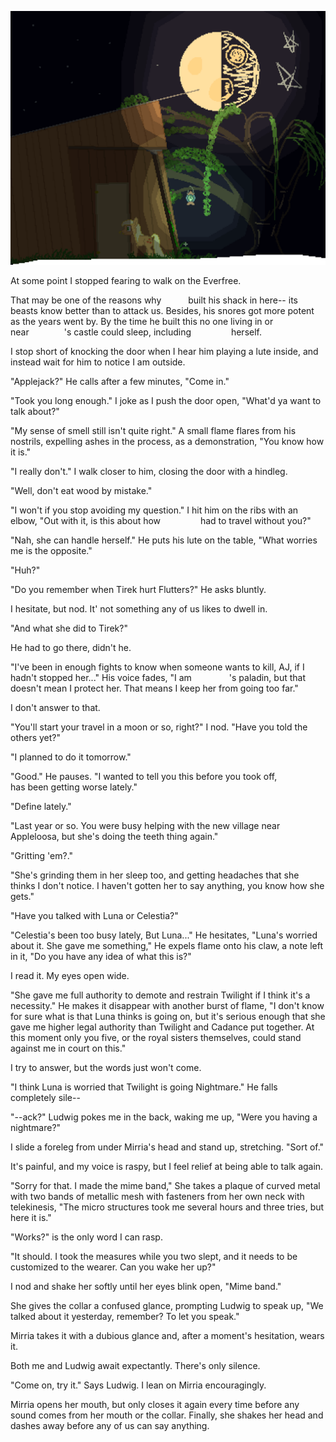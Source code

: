 ![](99Images/00.png)

At some point I stopped fearing to walk on the Everfree.

That may be one of the reasons why       built his shack in here-- its beasts know better than to attack us. Besides, his snores got more potent as the years went by. By the time he built this no one living in or near        's castle could sleep, including          herself.

I stop short of knocking the door when I hear him playing a lute inside, and instead wait for him to notice I am outside.

"Applejack?" He calls after a few minutes, "Come in."

"Took you long enough." I joke as I push the door open, "What'd ya want to talk about?"

"My sense of smell still isn't quite right." A small flame flares from his nostrils, expelling ashes in the process, as a demonstration, "You know how it is."

"I really don't." I walk closer to him, closing the door with a hindleg.

"Well, don't eat wood by mistake."

"I won't if you stop avoiding my question." I hit him on the ribs with an elbow, "Out with it, is this about how          had to travel without you?"

"Nah, she can handle herself." He puts his lute on the table, "What worries me is the opposite."

"Huh?"

"Do you remember when Tirek hurt Flutters?" He asks bluntly.

I hesitate, but nod. It' not something any of us likes to dwell in.

"And what she did to Tirek?"

He had to go there, didn't he.

"I've been in enough fights to know when someone wants to kill, AJ, if I hadn't stopped her..." His voice fades, "I am         's paladin, but that doesn't mean I protect her. That means I keep her from going too far."

I don't answer to that.

"You'll start your travel in a moon or so, right?" I nod. "Have you told the others yet?"

"I planned to do it tomorrow."

"Good." He pauses. "I wanted to tell you this before you took off,          has been getting worse lately."

"Define lately."

"Last year or so. You were busy helping with the new village near Appleloosa, but she's doing the teeth thing again."

"Gritting 'em?."

"She's grinding them in her sleep too, and getting headaches that she thinks I don't notice. I haven't gotten her to say anything, you know how she gets."

"Have you talked with Luna or Celestia?"

"Celestia's been too busy lately, But Luna..." He hesitates, "Luna's worried about it. She gave me something," He expels flame onto his claw, a note left in it, "Do you have any idea of what this is?"

I read it. My eyes open wide.

"She gave me full authority to demote and restrain Twilight if I think it's a necessity." He makes it disappear with another burst of flame, "I don't know for sure what is that Luna thinks is going on, but it's serious enough that she gave me higher legal authority than Twilight and Cadance put together. At this moment only you five, or the royal sisters themselves, could stand against me in court on this."

I try to answer, but the words just won't come.

"I think Luna is worried that Twilight is going Nightmare." He falls completely sile--

"--ack?" Ludwig pokes me in the back, waking me up, "Were you having a nightmare?"

I slide a foreleg from under Mirria's head and stand up, stretching. "Sort of."

It's painful, and my voice is raspy, but I feel relief at being able to talk again.

"Sorry for that. I made the mime band," She takes a plaque of curved metal with two bands of metallic mesh with fasteners from her own neck with telekinesis, "The micro structures took me several hours and three tries, but here it is."

"Works?" is the only word I can rasp.

"It should. I took the measures while you two slept, and it needs to be customized to the wearer. Can you wake her up?"

I nod and shake her softly until her eyes blink open, "Mime band."

She gives the collar a confused glance, prompting Ludwig to speak up, "We talked about it yesterday, remember? To let you speak."

Mirria takes it with a dubious glance and, after a moment's hesitation, wears it.

Both me and Ludwig await expectantly. There's only silence.

"Come on, try it." Says Ludwig. I lean on Mirria encouragingly.

Mirria opens her mouth, but only closes it again every time before any sound comes from her mouth or the collar. Finally, she shakes her head and dashes away before any of us can say anything.